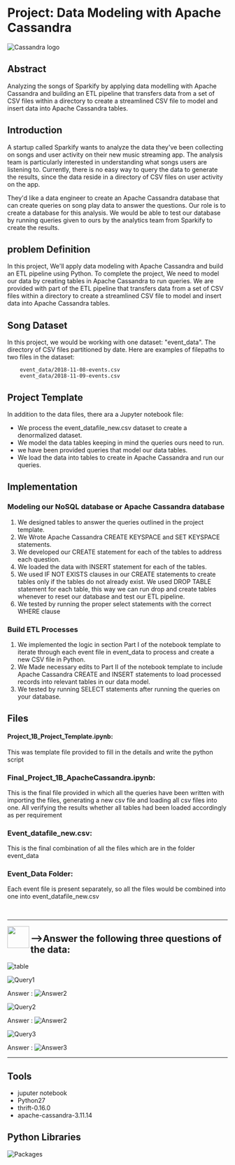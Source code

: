 # Project: Data Modeling with Apache Cassandra

![Cassandra logo](./images/cassandralogo.png)

## Abstract
Analyzing the songs of Sparkify by applying data modelling with Apache Cassandra and building an ETL pipeline that transfers data from a set of CSV files within a directory to create a streamlined CSV file to model and insert data into Apache Cassandra tables.

## Introduction
A startup called Sparkify wants to analyze the data they've been collecting on songs and user activity on their new music streaming app. The analysis team is particularly interested in understanding what songs users are listening to. Currently, there is no easy way to query the data to generate the results, since the data reside in a directory of CSV files on user activity on the app.

They'd like a data engineer to create an Apache Cassandra database that can create queries on song play data to answer the questions. Our role is to create a database for this analysis. We would be able to test our database by running queries given to ours by the analytics team from Sparkify to create the results.

## problem Definition
In this project, We'll apply data modeling with Apache Cassandra and build an ETL pipeline using Python. To complete the project, We need to model our data by creating tables in Apache Cassandra to run queries. We are provided with part of the ETL pipeline that transfers data from a set of CSV files within a directory to create a streamlined CSV file to model and insert data into Apache Cassandra tables.

## Song Dataset

In this project, we would be working with one dataset: "event_data". The directory of CSV files partitioned by date. Here are examples of filepaths to two files in the dataset:

        event_data/2018-11-08-events.csv
        event_data/2018-11-09-events.csv



## Project Template
In addition to the data files, there ara a Jupyter notebook file:

- We process the event_datafile_new.csv dataset to create a denormalized dataset.
- We model the data tables keeping in mind the queries ours need to run.
- we have been provided queries that model our data tables.
- We load the data into tables to create in Apache Cassandra and run our queries.


## Implementation

### Modeling our NoSQL database or Apache Cassandra database

1. We designed tables to answer the queries outlined in the project template.
2. We Wrote Apache Cassandra CREATE KEYSPACE and SET KEYSPACE statements.
3. We developed our CREATE statement for each of the tables to address each question.
4. We loaded the data with INSERT statement for each of the tables.
5. We used  IF NOT EXISTS clauses in our CREATE statements to create tables only if the tables do not already exist. We used DROP TABLE statement for each table, this way we can run drop and create tables whenever to reset our database and test our ETL pipeline.
6. We tested by running the proper select statements with the correct WHERE clause

### Build ETL Processes
1. We implemented the logic in section Part I of the notebook template to iterate through each event file in event_data to process and create a new CSV file in Python.
2. We Made necessary edits to Part II of the notebook template to include Apache Cassandra CREATE and INSERT statements to load processed records into relevant tables in our data model.
3. We tested by running SELECT statements after running the queries on your database.

## Files

#### Project_1B_Project_Template.ipynb: 
This was template file provided to fill in the details and write the python script

### Final_Project_1B_ApacheCassandra.ipynb:
 This is the final file provided in which all the queries have been written with importing the files, generating a new csv file and loading all csv files into one. All verifying the results whether all tables had been loaded accordingly as per requirement

### Event_datafile_new.csv: 
This is the final combination of all the files which are in the folder event_data

### Event_Data Folder: 
Each event file is present separately, so all the files would be combined into one into event_datafile_new.csv

<br/>
<hr/>

<img src='./images/Question.png' width="50" align='left'>

## -->Answer the following three questions of the data:
![table](./images/image_event_datafile_new.jpg)

![Query1](./images/Query1.png)

Answer :
![Answer2](./images/Answer2.png)


![Query2](./images/Query2.png)

Answer :
![Answer2](./images/Answer2.png)


![Query3](./images/Query3.png)

Answer :
![Answer3](./images/Answer3.png)

<hr/>

## Tools
 - juputer notebook
 - Python27
 - thrift-0.16.0
 - apache-cassandra-3.11.14

## Python Libraries 
![Packages](./images/pakages.png)
